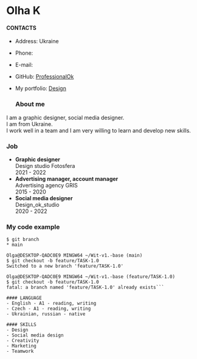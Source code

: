 # Olha K

#### CONTACTS
+ Address: Ukraine
+ Phone: 
+ E-mail: 
+ GitHub: [ProfessionalOk](https://github.com/ProfessionalOk)
+ My portfolio: [Design](https://drive.google.com/drive/folders/1PAg61d4u-nBKRxdQWawQf2IA4cfccHcs?usp=sharing)

  ### About me
I am a graphic designer, social media designer.  
I am from Ukraine.  
I work well in a team and I am very willing to learn and develop new skills.  

### Job
+ **Graphic designer**  
Design studio Fotosfera  
2021 - 2022  
+ **Advertising manager, account manager**  
Advertising agency GRIS  
2015 - 2020  
+ **Social media designer**  
Design_ok_studio  
2020 - 2022  

### My code example

```Olga@DESKTOP-QADC0E9 MINGW64 ~/Wit-v1.-base (main)
$ git branch
* main

Olga@DESKTOP-QADC0E9 MINGW64 ~/Wit-v1.-base (main)
$ git checkout -b feature/TASK-1.0
Switched to a new branch 'feature/TASK-1.0'

Olga@DESKTOP-QADC0E9 MINGW64 ~/Wit-v1.-base (feature/TASK-1.0)
$ git checkout -b feature/TASK-1.0
fatal: a branch named 'feature/TASK-1.0' already exists```
  
#### LANGUAGE 
- English - A1 - reading, writing
- Czech - A1 - reading, writing
- Ukrainian, russian - native

#### SKILLS
- Design
- Social media design
- Creativity
- Marketing
- Teamwork
